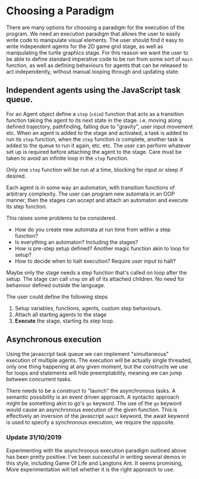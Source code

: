 # Choosing a Paradigm

There are many options for choosing a paradigm for the execution of the program. We need an execution paradigm that allows the user to easily write code to manipulate visual elements. The user should find it easy to write independent agents for the 2D game grid stage, as well as manipulating the turtle graphics stage. For this reason we want the user to be able to define standard imperative code to be run from some sort of `main` function, as well as defining behaviours for agents that can be released to act independently, without manual looping through and updating state.

## Independent agents using the JavaScript task queue.

For an Agent object define a `step` (`céim`) function that acts as a transition function taking the agent to its next state in the stage. i.e. moving along defined trajectory, pathfinding, falling due to "gravity", user input movement etc.
When an agent is added to the stage and activated, a task is added to run its `step` function, when the `step` function is complete, another task is added to the queue to run it again, etc. etc. The user can perform whatever set up is required before attaching the agent to the stage. Care must be taken to avoid an infinite loop in the `step` function.

Only one `step` function will be run at a time, blocking for input or sleep if desired.

Each agent is in some way an automaton, with transition functions of arbitrary complexity. The user can program new automata in an OOP manner, then the stages can accept and attach an automaton and execute its step function.

This raises some problems to be considered.

- How do you create new automata at run time from within a step function?
- Is everything an automaton? Including the stages?
- How is pre-step setup defined? Another magic function akin to loop for setup?
- How to decide when to halt execution? Require user input to halt?

Maybe only the stage needs a step function that's called on loop after the setup. The stage can call `step` on all of its attached children. No need for behaviour defined outside the language.

The user could define the following steps

1. Setup variables, functions, agents, custom step behaviours.
2. Attach all starting agents to the stage
3. **Execute** the stage, starting its step loop.

## Asynchronous execution

Using the javascript task queue we can implement "simultaneous" execution of multiple agents. The execution will be actually single threaded, only one thing happening at any given moment, but the constructs we use for loops and statements will hide preemptability, meaning we can jump between concurrent tasks.

There needs to be a construct to "launch" the asynchronous tasks. A semantic possibility is an event driven approach. A syntactic approach might be something akin to go's `go` keyword. The use of the `go` keyword would cause an asynchronous execution of the given function. This is effectively an inversion of the javascript `await` keyword, the await keyword is used to specify a synchronous execution, we require the opposite.

### Update 31/10/2019

Experimenting with the asynchronous execution paradigm outlined above has been pretty positive. I've been successful in writing several demos in this style, including Game Of Life and Langtons Ant. It seems promising, More experimentation will tell whether it is the right approach to use.
